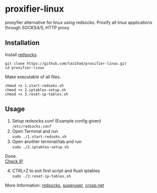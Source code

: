 # proxifier-linux
proxyfier alternative for linux using redsocks. Proxify all linux applications through SOCKS4/5, HTTP proxy

## Installation

Install [redsocks](https://github.com/darkk/redsocks#packages).

```
git clone https://github.com/tazihad/proxifier-linux.git
cd proxifier-linux
```
Make executable of all files.
```
chmod +x 1.start-redsoks.sh
chmod +x 2.iptables-setup.sh
chmod +x 3.reset-ip-tables.sh
```

## Usage

1. Setup redsocks.conf (Example config given)  
`/etc/redsocks.conf`
2. Open Terminal and run  
`sudo ./1.start-redsoks.sh`
3. Open another terminal/tab and run  
`sudo ./2.iptables-setup.sh`

Done.  
[Check IP](https://ifconfig.me/)

4. CTRL+Z to exit first script and flush iptables  
`sudo ./3.reset-ip-tables.sh`


More Information:  [redsocks](https://github.com/darkk/redsocks), [superuser](https://superuser.com/a/1402071), [crosp.net](https://crosp.net/blog/administration/install-configure-redsocks-proxy-centos-linux/)
